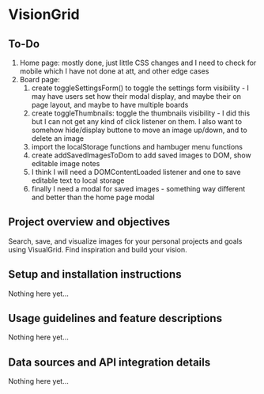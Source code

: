 # VisionGrid

## To-Do

1. Home page: mostly done, just little CSS changes and I need to check for mobile which I have not done at att, and other edge cases
2. Board page:
   1. create toggleSettingsForm() to toggle the settings form visibility - I may have users set how their modal display, and maybe their on page layout, and maybe to have multiple boards
   2. create toggleThumbnails: toggle the thumbnails visibility - I did this but I can not get any kind of click listener on them. I also want to somehow hide/display buttone to move an image up/down, and to delete an image
   3. import the localStorage functions and hambuger menu functions
   4. create addSavedImagesToDom to add saved images to DOM, show editable image notes
   5. I think I will need a DOMContentLoaded listener and one to save editable text to local storage
   6. finally I need a modal for saved images - something way different and better than the home page modal

## Project overview and objectives

Search, save, and visualize images for your personal projects and goals using VisualGrid. Find inspiration and build your vision.

<!-- Repo description: Goal and project plaaning using Express.js and images from Unsplash API with editable elements to store your notes and ideas for the images you save. -->

<!-- Tags: unsplash-api, node.js, express.js, api, localstorage -->

## Setup and installation instructions

Nothing here yet...

## Usage guidelines and feature descriptions

Nothing here yet...

## Data sources and API integration details

Nothing here yet...
